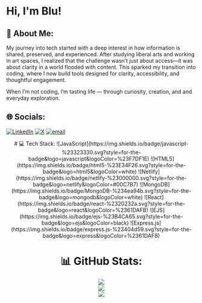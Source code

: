 # Hi, I'm Blu! 

## 💫 About Me:
My journey into tech started with a deep interest in how information is shared, preserved, and experienced. After studying liberal arts and working in art spaces, I realized that the challenge wasn’t just about access—it was about clarity in a world flooded with content. This sparked my transition into coding, where I now build tools designed for clarity, accessibility, and thoughtful engagement.

When I’m not coding, I’m tasting life — through curiosity, creation, and and everyday exploration.

## 🌐 Socials:
[![LinkedIn](https://img.shields.io/badge/LinkedIn-%230077B5.svg?logo=linkedin&logoColor=white)](https://linkedin.com/in/slandieprinston) [![X](https://img.shields.io/badge/X-black.svg?logo=X&logoColor=white)](https://x.com/siilkcode) [![email](https://img.shields.io/badge/Email-D14836?logo=gmail&logoColor=white)](mailto:slandieps@gmail.com) 

<center>
# 💻 Tech Stack:
![JavaScript](https://img.shields.io/badge/javascript-%23323330.svg?style=for-the-badge&logo=javascript&logoColor=%23F7DF1E) ![HTML5](https://img.shields.io/badge/html5-%23E34F26.svg?style=for-the-badge&logo=html5&logoColor=white) ![Netlify](https://img.shields.io/badge/netlify-%23000000.svg?style=for-the-badge&logo=netlify&logoColor=#00C7B7) ![MongoDB](https://img.shields.io/badge/MongoDB-%234ea94b.svg?style=for-the-badge&logo=mongodb&logoColor=white) ![React](https://img.shields.io/badge/react-%2320232a.svg?style=for-the-badge&logo=react&logoColor=%2361DAFB) ![EJS](https://img.shields.io/badge/ejs-%23B4CA65.svg?style=for-the-badge&logo=ejs&logoColor=black) ![Express.js](https://img.shields.io/badge/express.js-%23404d59.svg?style=for-the-badge&logo=express&logoColor=%2361DAFB) 

# 📊 GitHub Stats:
![](https://github-readme-stats.vercel.app/api?username=slandieps&theme=shadow_green&hide_border=false&include_all_commits=false&count_private=true)<br/>
![](https://nirzak-streak-stats.vercel.app/?user=slandieps&theme=shadow_green&hide_border=false)<br/>
![](https://github-readme-stats.vercel.app/api/top-langs/?username=slandieps&theme=shadow_green&hide_border=false&include_all_commits=false&count_private=true&layout=compact)
</center>

